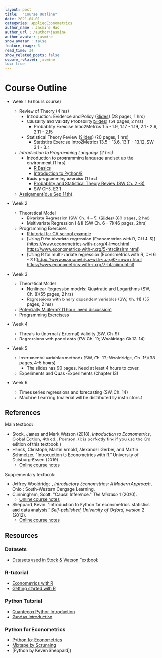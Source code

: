 ```yaml
---
layout: post
title:  "Course Outline"
date: 2021-06-01
categories: AppliedEconometrics
author_name : Jasmine Hao
author_url : /author/jasmine
author_avatar: jasmine
show_avatar : false
feature_image: 3
read_time: 30
show_related_posts: false
square_related: jasmine
toc: true
---
```

#  **Course Outline**


* Week 1 (6 hours course)
  * Review of Theory (4 hrs)
    * Introduction: Evidence and Policy ([Slides](../[Course]Theory/0_introduction.pdf)) (28 pages, 1 hrs)
    * Causality and Validity Probability([Slides](../[Course]Theory/1_probability.pdf)) (54 pages, 2 hrs) 
      * Probability Exercise Intro2Metrics 1.5 - 1.9, 1.17 - 1.19, 2.1 - 2.6, 2.11 - 2.15
    * Statistical Theory Review ([Slides](../[Course]Theory/2_statistics.pdf)) (20 pages, 1 hrs)
      * Statistics Exercise Intro2Metrics 13.5 - 13.6, 13.11 - 13.12, SW 3.1 - 3.4
  * *Introduction to Programming Language (2 hrs)*
    * Introduction to programming language and set up the environment (1 hrs)
      * [R Basics](https://www.econometrics-with-r.org/1-2-a-very-short-introduction-to-r-and-rstudio.html) 
      * [Introduction to Python/R](https://cran.r-project.org/doc/contrib/Paradis-rdebuts_en.pdf) 
    * Basic programming exercise (1 hrs)
      * [Probability and Statistical Theory Review (SW Ch. 2 -3)](https://mixtape.scunning.com/probability-and-regression.html)
      * SW CH3. E3.1
  * [Assignment(due Sep 14th)](Assignment1.pdf) 


* Week 2
  * Theoretical Model
    * Bivariate Regression (SW Ch. 4 – 5) ([Slides](../[Course]Theory/3_regression_with_single_regressor.pdf)) (60 pages, 2 hrs)
    * Multivariate Regression I & II (SW Ch. 6 - 7)(46 pages, 2hrs)
  * Programming Exercises
    * [R tutorial for CA school example](https://www.econometrics-with-r.org/4-2-estimating-the-coefficients-of-the-linear-regression-model.html)
    * [Using R for bivariate regression (Econometrics with R, CH 4-5)](https://www.econometrics-with-r.org/4-lrwor.html https://www.econometrics-with-r.org/5-htaciitslrm.html)
    * [Using R for multi-variate regression (Econometrics with R, CH 6 - 7)](https://www.econometrics-with-r.org/6-rmwmr.html https://www.econometrics-with-r.org/7-htaciimr.html)
* Week 3
  * Theoretical Model
    * Nonlinear Regression models: Quadratic and Logarithms (SW, Ch. 8)(55 pages, 2 hrs)
    * Regressions with binary dependent variables (SW, Ch. 11) (55 pages, 2 hrs)
  * <u>Potentially Midterm? (1 hour, need discussion)</u>
  * Programming Exercisess
* Week 4

  * Threats to (Internal / External) Validity (SW, Ch. 9)  
  * Regressions with panel data (SW Ch. 10; Wooldridge Ch.13-14)
* Week 5

  * Instrumental variables methods (SW, Ch. 12; Wooldridge, Ch. 15)(98 pages, 4-5 hours)
    * The slides has 90 pages. Need at least 4 hours to cover.
  * Experiments and Quasi-Experiments (Chapter 13)
* Week 6
  * Times series regressions and forecasting (SW, Ch. 14)
  * Machine Learning (material will be distributed by instructors.)



## References

 Main textbook:

 * Stock, James and Mark Watson (2018), *Introduction to* *Econometrics*, Global Edition, 4th ed., Pearson. (It is perfectly fine if you use the 3rd edition of this textbook.)
 * Hanck, Christoph, Martin Arnold, Alexander Gerber, and Martin Schmelzer. "Introduction to Econometrics with R." University of Duisburg-Essen (2019).
   * [Online course notes](https://www.econometrics-with-r.org/)

 Supplementary textbook:  

 * Jeffrey Wooldridge , *Introductory Econometrics: A Modern Approach*, Ohio : South-Western Cengage Learning.  
 * Cunningham, Scott. "Causal Inference." *The Mixtape* 1 (2020).  
   * [Online course notes](https://mixtape.scunning.com/index.html)
 * Sheppard, Kevin. "Introduction to Python for econometrics, statistics and data analysis." *Self-published, University of Oxford, version* 2 (2012).  
   * [Online course notes](https://www.kevinsheppard.com/teaching/python/notes/#notes)

## Resources

### Datasets

* [Datasets used in Stock & Watson Textbook](http://fmwww.bc.edu/ec-p/data/stockwatson/datasets.list.html)

### R-tutorial

* [Econometrics with R](https://www.econometrics-with-r.org)
* [Getting started with R](https://cengel.github.io/R-intro/gettingstarted.html)

### Python  Tutorial

* [Quantecon Python Introduction](https://python.quantecon.org/intro.html)
* [Pandas Introduction](https://pandas.pydata.org/pandas-docs/stable/getting_started/10min.html)

### Python for Econometrics

* [Python for Econometrics](https://scholar.harvard.edu/files/ambell/files/python_for_economists.pdf)
* [Mixtape by Scrunning](https://mixtape.scunning.com/)
* [Python by Keven Sheppard](